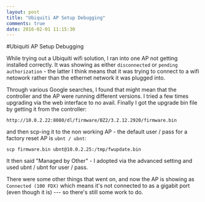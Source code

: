 ```yaml
---
layout: post
title: "Ubiquiti AP Setup Debugging"
comments: true
date: 2016-02-01 11:15:30
---
```


#Ubiquiti AP Setup Debugging

While trying out a Ubiquiti wifi solution, I ran into one AP not getting installed correctly. It was showing as either `disconnected` or `pending authorization` - the latter I think means that it was trying to connect to a wifi netowork rather than the ethernet network it was plugged into.

Through various Google searches, I found that might mean that the controller and the AP were running different versions. I tried a few times upgrading via the web interface to no avail. Finally I got the upgrade bin file by getting it from the controller: 

    http://10.0.2.22:8080/dl/firmware/BZ2/3.2.12.2920/firmware.bin
    
and then scp-ing it to the non working AP - the default user / pass for a factory reset AP is `ubnt / ubnt`:

    scp firmware.bin ubnt@10.0.2.25:/tmp/fwupdate.bin
    
It then said "Managed by Other" - I adopted via the advanced setting and used ubnt / ubnt for user / pass.

There were some other things that went on, and now the AP is showing as `Connected (100 FDX)` which means it's not connected to as a gigabit port (even though it is) --- so there's still some work to do.

